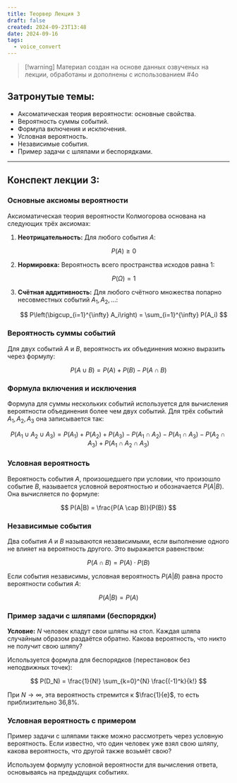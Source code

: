 ```yaml
---
title: Теорвер Лекция 3
draft: false
created: 2024-09-23T13:48
date: 2024-09-16
tags:
  - voice_convert
---
```


> [!warning] Материал создан на основе данных озвученых на лекции, обработаны и дополнены с использованием #4o

## Затронутые темы:

- Аксоматическая теория вероятности: основные свойства.
- Вероятность суммы событий.
- Формула включения и исключения.
- Условная вероятность.
- Независимые события.
- Пример задачи с шляпами и беспорядками.

---

## Конспект лекции 3:

### Основные аксиомы вероятности

Аксиоматическая теория вероятности Колмогорова основана на следующих трёх аксиомах:

1. **Неотрицательность:** Для любого события $A$:

    $$
    P(A) \geq 0
    $$

2. **Нормировка:** Вероятность всего пространства исходов равна 1:

    $$
    P(\Omega) = 1
    $$

3. **Счётная аддитивность:** Для любого счётного множества попарно несовместных событий $A_1, A_2, \dots$:

    $$
    P\left(\bigcup_{i=1}^{\infty} A_i\right) = \sum_{i=1}^{\infty} P(A_i)
    $$

### Вероятность суммы событий

Для двух событий $A$ и $B$, вероятность их объединения можно выразить через формулу:

$$
P(A \cup B) = P(A) + P(B) - P(A \cap B)
$$

### Формула включения и исключения

Формула для суммы нескольких событий используется для вычисления вероятности объединения более чем двух событий. Для трёх событий $A_1, A_2, A_3$ она записывается так:

$$
P(A_1 \cup A_2 \cup A_3) = P(A_1) + P(A_2) + P(A_3) - P(A_1 \cap A_2) - P(A_1 \cap A_3) - P(A_2 \cap A_3) + P(A_1 \cap A_2 \cap A_3)
$$

### Условная вероятность

Вероятность события $A$, произошедшего при условии, что произошло событие $B$, называется условной вероятностью и обозначается $P(A|B)$. Она вычисляется по формуле:

$$
P(A|B) = \frac{P(A \cap B)}{P(B)}
$$

### Независимые события

Два события $A$ и $B$ называются независимыми, если выполнение одного не влияет на вероятность другого. Это выражается равенством:

$$
P(A \cap B) = P(A) \cdot P(B)
$$

Если события независимы, условная вероятность $P(A|B)$ равна просто вероятности события $A$:

$$
P(A|B) = P(A)
$$

### Пример задачи с шляпами (беспорядки)

**Условие:** $N$ человек кладут свои шляпы на стол. Каждая шляпа случайным образом раздаётся обратно. Какова вероятность, что никто не получит свою шляпу?

Используется формула для беспорядков (перестановок без неподвижных точек):

$$
P(D_N) = \frac{1}{N!} \sum_{k=0}^{N} \frac{(-1)^k}{k!}
$$

При $N \to \infty$, эта вероятность стремится к $\frac{1}{e}$, то есть приблизительно 36,8%.

### Условная вероятность с примером

Пример задачи с шляпами также можно рассмотреть через условную вероятность. Если известно, что один человек уже взял свою шляпу, какова вероятность, что другой также возьмёт свою?

Используем формулу условной вероятности для вычисления ответа, основываясь на предыдущих событиях.
